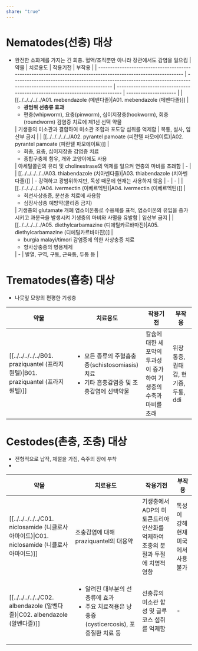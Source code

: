 ```yaml
---
share: "true"
---
```


# Nematodes(선충) 대상

- 완전한 소화계를 가지는 긴 회충. 혈액/조직뿐만 아니라 장관에서도 감염을 일으킴
| 약물                                                                                                             | 치료용도                                                                                                                 | 작용기전                                                                         | 부작용                   |
| -------------------------------------------------------------------------------------------------------------- | -------------------------------------------------------------------------------------------------------------------- | ---------------------------------------------------------------------------- | --------------------- |
| [[../../../../../A01. mebendazole (메벤다졸)\|A01. mebendazole (메벤다졸)]]                       | <ul><li>**광범위 선충류 효과**</li><li>편충(whipworm), 요충(pinworm), 십이지장충(hookworm), 회충(roundworm) 감염증 치료에 제1선 선택 약물</li></ul> | 기생충의 미소관과 결합하여 미소관 조합과 포도당 섭취를 억제함                                           | 복통, 설사, 임산부 금지        |
| [[../../../../../A02. pyrantel pamoate (피란텔 파모에이트)\|A02. pyrantel pamoate (피란텔 파모에이트)]]   | <ul><li>회충, 요충, 십이지장충 감염증 치료</li><li>종합구충제 함유, 개와 고양이에도 사용</li></ul>                                                 | 아세틸콜린의 유리 및 cholinestrase의 억제를 일으켜 연충의 마비를 초래함                               | \-                    |
| [[../../../../../A03. thiabendazole (치아벤다졸)\|A03. thiabendazole (치아벤다졸)]]                 | - 강력하고 광범위하지만, 독성 때문에 현재는 사용하지 않음                                                                                    | \-                                                                           | \-                    |
| [[../../../../../A04. ivermectin (이베르멕틴)\|A04. ivermectin (이베르멕틴)]]                       | <ul><li>회선사상충증, 분선충 치료에 사용함</li><li>심장사상충 예방약(콜리종 금지)</li></ul>                                                      | 기생충의 glutamate 개폐 염소이온통로 수용체를 표적, 염소이온의 유입을 증가시키고 과분극을 발생시켜 기생충의 마비와 사멸을 유발함 | 임산부 금지                |
| [[../../../../../A05. diethylcarbamazine (디에틸카르바마진)\|A05. diethylcarbamazine (디에틸카르바마진)]] | <ul><li>burgia malayi/timori 감염증에 의한 사상충증 치료</li><li>항사상충증의 병용제제</li></ul>                                           | \-                                                                           | 발열, 구역, 구토, 근육통, 두통 등 |


# Trematodes(흡충) 대상

- 나뭇잎 모양의 편평한 기생충

| 약물                                                                                           | 치료용도                                                                             | 작용기전                                  | 부작용                     |
| -------------------------------------------------------------------------------------------- | -------------------------------------------------------------------------------- | ------------------------------------- | ----------------------- |
| [[../../../../../B01. praziquantel (프라지퀀텔)\|B01. praziquantel (프라지퀀텔)]] | <ul><li>모든 종류의 주혈흡충증(schistosomiasis) 치료</li><li>기타 흡충감염증 및 조충감염에 선택약물</li></ul> | 칼슘에 대한 세포막의 투과성이 증가하여 기생충의 수축과 마비를 초래 | 위장통증, 권태감, 현기증, 두통, ddi |


# Cestodes(촌충, 조충) 대상

- 전형적으로 납작, 체절을 가짐, 숙주의 장에 부착
- 
| 약물                                                                                               | 치료용도                                                                              | 작용기전                                           | 부작용                  |
| ------------------------------------------------------------------------------------------------ | --------------------------------------------------------------------------------- | ---------------------------------------------- | -------------------- |
| [[../../../../../C01. niclosamide (니클로사아마이드)\|C01. niclosamide (니클로사아마이드)]] | 조충감염에 대해 praziquantel의 대용약                                                        | 기생충에서 ADP의 미토콘드리아 인산화를 억제하여 조충의 분절과 두절에 치명적 영향 | 독성이 강해 현재 미국에서 사용 불가 |
| [[../../../../../C02. albendazole (알벤다졸)\|C02. albendazole (알벤다졸)]]         | <ul><li>알려진 대부분의 선충류에 효과</li><li>주요 치료적용은 낭충증(cysticercosis), 포충질환 치료 등</li></ul> | 선충류의 미소관 합성 및 글루코스 섭취를 억제함                     | \-                   |

